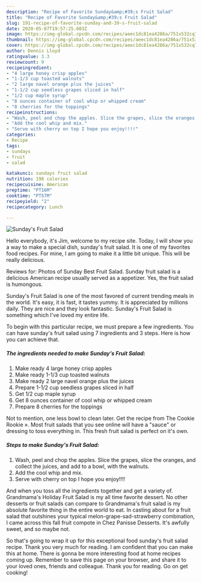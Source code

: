 ```yaml
---
description: "Recipe of Favorite Sunday&amp;#39;s Fruit Salad"
title: "Recipe of Favorite Sunday&amp;#39;s Fruit Salad"
slug: 191-recipe-of-favorite-sunday-and-39-s-fruit-salad
date: 2020-05-07T19:57:25.603Z
image: https://img-global.cpcdn.com/recipes/aeec1dc81ea4286a/751x532cq70/sundays-fruit-salad-recipe-main-photo.jpg
thumbnail: https://img-global.cpcdn.com/recipes/aeec1dc81ea4286a/751x532cq70/sundays-fruit-salad-recipe-main-photo.jpg
cover: https://img-global.cpcdn.com/recipes/aeec1dc81ea4286a/751x532cq70/sundays-fruit-salad-recipe-main-photo.jpg
author: Dennis Lloyd
ratingvalue: 3.3
reviewcount: 9
recipeingredient:
- "4 large honey crisp apples"
- "1-1/3 cup toasted walnuts"
- "2 large navel orange plus the juices"
- "1-1/2 cup seedless grapes sliced in half"
- "1/2 cup maple syrup"
- "8 ounces container of cool whip or whipped cream"
- "8 cherries for the toppings"
recipeinstructions:
- "Wash, peel and chop the apples. Slice the grapes, slice the oranges, and collect the juices, and add to a bowl, with the walnuts."
- "Add the cool whip and mix."
- "Serve with cherry on top I hope you enjoy!!!!"
categories:
- Recipe
tags:
- sundays
- fruit
- salad

katakunci: sundays fruit salad 
nutrition: 198 calories
recipecuisine: American
preptime: "PT16M"
cooktime: "PT57M"
recipeyield: "2"
recipecategory: Lunch

---
```



![Sunday&#39;s Fruit Salad](https://img-global.cpcdn.com/recipes/aeec1dc81ea4286a/751x532cq70/sundays-fruit-salad-recipe-main-photo.jpg)

Hello everybody, it's Jim, welcome to my recipe site. Today, I will show you a way to make a special dish, sunday&#39;s fruit salad. It is one of my favorites food recipes. For mine, I am going to make it a little bit unique. This will be really delicious.

Reviews for: Photos of Sunday Best Fruit Salad. Sunday fruit salad is a delicious American recipe usually served as a appetizer. Yes, the fruit salad is humongous.

Sunday&#39;s Fruit Salad is one of the most favored of current trending meals in the world. It's easy, it is fast, it tastes yummy. It is appreciated by millions daily. They are nice and they look fantastic. Sunday&#39;s Fruit Salad is something which I've loved my entire life.


To begin with this particular recipe, we must prepare a few ingredients. You can have sunday&#39;s fruit salad using 7 ingredients and 3 steps. Here is how you can achieve that.

##### The ingredients needed to make Sunday&#39;s Fruit Salad:

1. Make ready 4 large honey crisp apples
1. Make ready 1-1/3 cup toasted walnuts
1. Make ready 2 large navel orange plus the juices
1. Prepare 1-1/2 cup seedless grapes sliced in half
1. Get 1/2 cup maple syrup
1. Get 8 ounces container of cool whip or whipped cream
1. Prepare 8 cherries for the toppings


Not to mention, one less bowl to clean later. Get the recipe from The Cookie Rookie ». Most fruit salads that you see online will have a &#34;sauce&#34; or dressing to toss everything in. This fresh fruit salad is perfect on it&#39;s own. 

##### Steps to make Sunday&#39;s Fruit Salad:

1. Wash, peel and chop the apples. Slice the grapes, slice the oranges, and collect the juices, and add to a bowl, with the walnuts.
1. Add the cool whip and mix.
1. Serve with cherry on top I hope you enjoy!!!!


And when you toss all the ingredients together and get a variety of. Grandmama&#39;s Holiday Fruit Salad is my all time favorite dessert. No other desserts or fruit salads can compare to Grandmama&#39;s fruit salad is my absolute favorite thing in the entire world to eat. In casting about for a fruit salad that outshines your typical melon-grape-sad-strawberry combination, I came across this fall fruit compote in Chez Panisse Desserts. It&#39;s awfully sweet, and so maybe not. 

So that's going to wrap it up for this exceptional food sunday&#39;s fruit salad recipe. Thank you very much for reading. I am confident that you can make this at home. There is gonna be more interesting food at home recipes coming up. Remember to save this page on your browser, and share it to your loved ones, friends and colleague. Thank you for reading. Go on get cooking!
